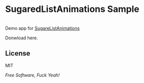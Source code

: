 SugaredListAnimations Sample
=========

<br />Demo app for [SugareListAnimations]

Donwload here.

License
-

MIT

*Free Software, Fuck Yeah!*

  [SugareListAnimations]: https://github.com/cuub/sugared-list-animations
  [here]: http://goo.gl/JWIb0
  
  

    